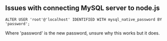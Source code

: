 ## Issues with connecting MySQL server to node.js

```
ALTER USER 'root'@'localhost' IDENTIFIED WITH mysql_native_password BY 'password';
```
Where 'password' is the new password, unsure why this works but it does.
